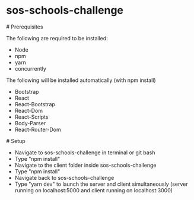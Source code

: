 ﻿# sos-schools-challenge

﻿# Prerequisites

The following are required to be installed:

- Node
- npm
- yarn
- concurrently

The following will be installed automatically (with npm install)

- Bootstrap
- React
- React-Bootstrap
- React-Dom
- React-Scripts
- Body-Parser
- React-Router-Dom

﻿# Setup

- Navigate to sos-schools-challenge in terminal or git bash
- Type "npm install"
- Navigate to the client folder inside sos-schools-challenge
- Type "npm install"
- Navigate back to sos-schools-challenge
- Type "yarn dev" to launch the server and client simultaneously (server running on localhost:5000 and client running on localhost:3000)
